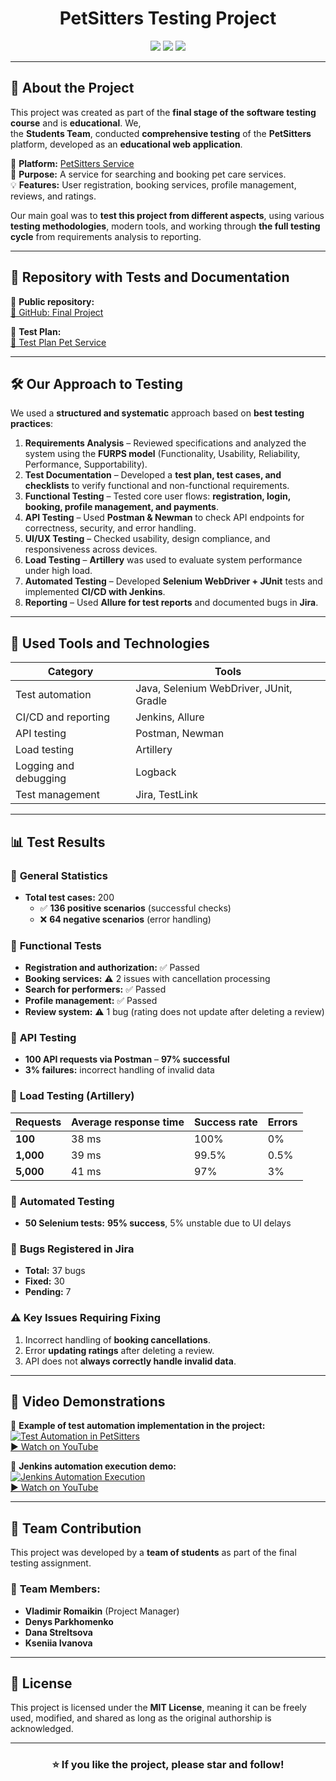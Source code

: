 <h1 align="center"> PetSitters Testing Project </h1>

<p align="center">
  <img src="https://img.shields.io/github/stars/RomNox/finalProject?style=for-the-badge">
  <img src="https://img.shields.io/github/forks/RomNox/finalProject?style=for-the-badge">
  <img src="https://img.shields.io/github/license/RomNox/finalProject?style=for-the-badge">
</p>

---

## 🌟 About the Project  

This project was created as part of the **final stage of the software testing course** and is **educational**. We,  
the **Students Team**, conducted **comprehensive testing** of the **PetSitters** platform, developed as an **educational web application**.

📝 **Platform:** [PetSitters Service](https://pets-care-u2srs.ondigitalocean.app/#/)  
🐶 **Purpose:** A service for searching and booking pet care services.  
💡 **Features:** User registration, booking services, profile management, reviews, and ratings.

Our main goal was to **test this project from different aspects**, using various **testing methodologies**, modern tools, and working through **the full testing cycle** from requirements analysis to reporting.

---

## 📂 Repository with Tests and Documentation  

📌 **Public repository:**  
[🔗 GitHub: Final Project](https://github.com/RomNox/finalProject)

📌 **Test Plan:**  
[📝 Test Plan Pet Service](https://docs.google.com/spreadsheets/d/1gTUD-IqnO0w2ujMA5a3g1kEghGazr4yl/edit?usp=sharing&ouid=111919283918973058395&rtpof=true&sd=true)

---

## 🛠 Our Approach to Testing  

We used a **structured and systematic** approach based on **best testing practices**:

1. **Requirements Analysis** – Reviewed specifications and analyzed the system using the **FURPS model** (Functionality, Usability, Reliability, Performance, Supportability).  
2. **Test Documentation** – Developed a **test plan, test cases, and checklists** to verify functional and non-functional requirements.  
3. **Functional Testing** – Tested core user flows: **registration, login, booking, profile management, and payments**.  
4. **API Testing** – Used **Postman & Newman** to check API endpoints for correctness, security, and error handling.  
5. **UI/UX Testing** – Checked usability, design compliance, and responsiveness across devices.  
6. **Load Testing** – **Artillery** was used to evaluate system performance under high load.  
7. **Automated Testing** – Developed **Selenium WebDriver + JUnit** tests and implemented **CI/CD with Jenkins**.  
8. **Reporting** – Used **Allure for test reports** and documented bugs in **Jira**.

---

## 🔧 Used Tools and Technologies  

| Category               | Tools                                        |
|------------------------|----------------------------------------------|
| Test automation        | Java, Selenium WebDriver, JUnit, Gradle      |
| CI/CD and reporting    | Jenkins, Allure                             |
| API testing            | Postman, Newman                             |
| Load testing           | Artillery                                   |
| Logging and debugging  | Logback                                     |
| Test management        | Jira, TestLink                              |

---

## 📊 Test Results  

### 📌 **General Statistics**  
- **Total test cases:** 200  
  - ✅ **136 positive scenarios** (successful checks)  
  - ❌ **64 negative scenarios** (error handling)  

### 📌 **Functional Tests**  
- **Registration and authorization:** ✅ Passed  
- **Booking services:** ⚠️ 2 issues with cancellation processing  
- **Search for performers:** ✅ Passed  
- **Profile management:** ✅ Passed  
- **Review system:** ⚠️ 1 bug (rating does not update after deleting a review)  

### 📌 **API Testing**  
- **100 API requests via Postman** – **97% successful**  
- **3% failures:** incorrect handling of invalid data  

### 📌 **Load Testing (Artillery)**  

| Requests   | Average response time | Success rate | Errors |
|------------|-----------------------|-------------|--------|
| **100**    | 38 ms                 | 100%        | 0%     |
| **1,000**  | 39 ms                 | 99.5%       | 0.5%   |
| **5,000**  | 41 ms                 | 97%         | 3%     |

### 📌 **Automated Testing**  
- **50 Selenium tests:** **95% success**, 5% unstable due to UI delays  

### 📌 **Bugs Registered in Jira**  
- **Total:** 37 bugs  
- **Fixed:** 30  
- **Pending:** 7  

### ⚠ **Key Issues Requiring Fixing**  
1. Incorrect handling of **booking cancellations**.  
2. Error **updating ratings** after deleting a review.  
3. API does not **always correctly handle invalid data**.  

---

## 🎥 Video Demonstrations  

📌 **Example of test automation implementation in the project:**  
[![Test Automation in PetSitters](https://img.youtube.com/vi/f2U3DToJif4/0.jpg)](https://youtu.be/f2U3DToJif4)  
[▶ Watch on YouTube](https://youtu.be/f2U3DToJif4)

📌 **Jenkins automation execution demo:**  
[![Jenkins Automation Execution](https://img.youtube.com/vi/33VRRRoJxKc/0.jpg)](https://youtu.be/33VRRRoJxKc)  
[▶ Watch on YouTube](https://youtu.be/33VRRRoJxKc)

---

## 🤝 Team Contribution  

This project was developed by a **team of students** as part of the final testing assignment.

### 👥 **Team Members:**  
- **Vladimir Romaikin** (Project Manager)  
- **Denys Parkhomenko**  
- **Dana Streltsova**  
- **Kseniia Ivanova**  

---

## 📜 License  

This project is licensed under the **MIT License**, meaning it can be freely used, modified, and shared as long as the original authorship is acknowledged.

---

<h3 align="center">⭐️ If you like the project, please star and follow!</h3>
